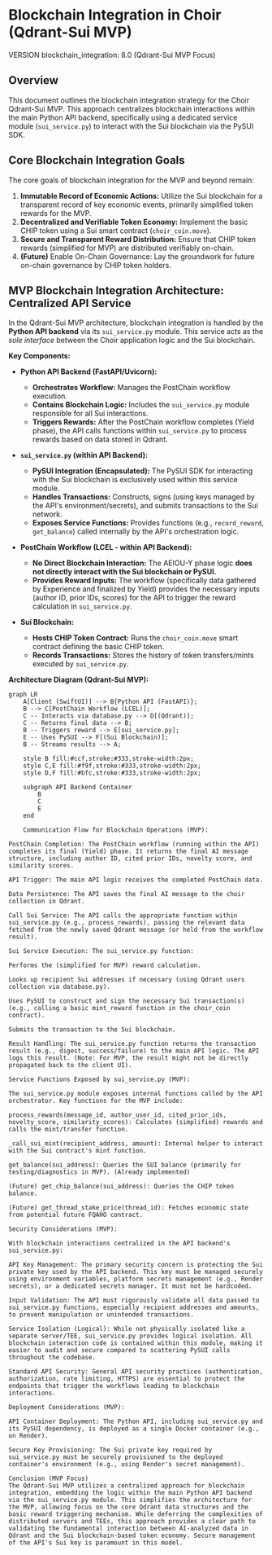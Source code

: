 # Blockchain Integration in Choir (Qdrant-Sui MVP)

VERSION blockchain_integration: 8.0 (Qdrant-Sui MVP Focus)

## Overview

This document outlines the blockchain integration strategy for the Choir Qdrant-Sui MVP. This approach centralizes blockchain interactions within the main Python API backend, specifically using a dedicated service module (`sui_service.py`) to interact with the Sui blockchain via the PySUI SDK.

## Core Blockchain Integration Goals

The core goals of blockchain integration for the MVP and beyond remain:

1.  **Immutable Record of Economic Actions:** Utilize the Sui blockchain for a transparent record of key economic events, primarily simplified token rewards for the MVP.
2.  **Decentralized and Verifiable Token Economy:** Implement the basic CHIP token using a Sui smart contract (`choir_coin.move`).
3.  **Secure and Transparent Reward Distribution:** Ensure that CHIP token rewards (simplified for MVP) are distributed verifiably on-chain.
4.  **(Future)** Enable On-Chain Governance: Lay the groundwork for future on-chain governance by CHIP token holders.

## MVP Blockchain Integration Architecture: Centralized API Service

In the Qdrant-Sui MVP architecture, blockchain integration is handled by the **Python API backend** via its `sui_service.py` module. This service acts as the *sole interface* between the Choir application logic and the Sui blockchain.

**Key Components:**

*   **Python API Backend (FastAPI/Uvicorn):**
    *   **Orchestrates Workflow:** Manages the PostChain workflow execution.
    *   **Contains Blockchain Logic:** Includes the `sui_service.py` module responsible for all Sui interactions.
    *   **Triggers Rewards:** After the PostChain workflow completes (Yield phase), the API calls functions within `sui_service.py` to process rewards based on data stored in Qdrant.

*   **`sui_service.py` (within API Backend):**
    *   **PySUI Integration (Encapsulated):** The PySUI SDK for interacting with the Sui blockchain is exclusively used within this service module.
    *   **Handles Transactions:** Constructs, signs (using keys managed by the API's environment/secrets), and submits transactions to the Sui network.
    *   **Exposes Service Functions:** Provides functions (e.g., `record_reward`, `get_balance`) called internally by the API's orchestration logic.

*   **PostChain Workflow (LCEL - within API Backend):**
    *   **No Direct Blockchain Interaction:** The AEIOU-Y phase logic **does not directly interact with the Sui blockchain or PySUI.**
    *   **Provides Reward Inputs:** The workflow (specifically data gathered by Experience and finalized by Yield) provides the necessary inputs (author ID, prior IDs, scores) for the API to trigger the reward calculation in `sui_service.py`.

*   **Sui Blockchain:**
    *   **Hosts CHIP Token Contract:** Runs the `choir_coin.move` smart contract defining the basic CHIP token.
    *   **Records Transactions:** Stores the history of token transfers/mints executed by `sui_service.py`.

**Architecture Diagram (Qdrant-Sui MVP):**

```mermaid
graph LR
    A[Client (SwiftUI)] --> B{Python API (FastAPI)};
    B --> C[PostChain Workflow (LCEL)];
    C -- Interacts via database.py --> D[(Qdrant)];
    C -- Returns final data --> B;
    B -- Triggers reward --> E[sui_service.py];
    E -- Uses PySUI --> F[(Sui Blockchain)];
    B -- Streams results --> A;

    style B fill:#ccf,stroke:#333,stroke-width:2px;
    style C,E fill:#f9f,stroke:#333,stroke-width:2px;
    style D,F fill:#bfc,stroke:#333,stroke-width:2px;

    subgraph API Backend Container
        B
        C
        E
    end

    Communication Flow for Blockchain Operations (MVP):

PostChain Completion: The PostChain workflow (running within the API) completes its final (Yield) phase. It returns the final AI message structure, including author ID, cited prior IDs, novelty score, and similarity scores.

API Trigger: The main API logic receives the completed PostChain data.

Data Persistence: The API saves the final AI message to the choir collection in Qdrant.

Call Sui Service: The API calls the appropriate function within sui_service.py (e.g., process_rewards), passing the relevant data fetched from the newly saved Qdrant message (or held from the workflow result).

Sui Service Execution: The sui_service.py function:

Performs the (simplified for MVP) reward calculation.

Looks up recipient Sui addresses if necessary (using Qdrant users collection via database.py).

Uses PySUI to construct and sign the necessary Sui transaction(s) (e.g., calling a basic mint_reward function in the choir_coin contract).

Submits the transaction to the Sui blockchain.

Result Handling: The sui_service.py function returns the transaction result (e.g., digest, success/failure) to the main API logic. The API logs this result. (Note: For MVP, the result might not be directly propagated back to the client UI).

Service Functions Exposed by sui_service.py (MVP):

The sui_service.py module exposes internal functions called by the API orchestrator. Key functions for the MVP include:

process_rewards(message_id, author_user_id, cited_prior_ids, novelty_score, similarity_scores): Calculates (simplified) rewards and calls the mint/transfer function.

_call_sui_mint(recipient_address, amount): Internal helper to interact with the Sui contract's mint function.

get_balance(sui_address): Queries the SUI balance (primarily for testing/diagnostics in MVP). (Already implemented)

(Future) get_chip_balance(sui_address): Queries the CHIP token balance.

(Future) get_thread_stake_price(thread_id): Fetches economic state from potential future FQAHO contract.

Security Considerations (MVP):

With blockchain interactions centralized in the API backend's sui_service.py:

API Key Management: The primary security concern is protecting the Sui private key used by the API backend. This key must be managed securely using environment variables, platform secrets management (e.g., Render secrets), or a dedicated secrets manager. It must not be hardcoded.

Input Validation: The API must rigorously validate all data passed to sui_service.py functions, especially recipient addresses and amounts, to prevent manipulation or unintended transactions.

Service Isolation (Logical): While not physically isolated like a separate server/TEE, sui_service.py provides logical isolation. All blockchain interaction code is contained within this module, making it easier to audit and secure compared to scattering PySUI calls throughout the codebase.

Standard API Security: General API security practices (authentication, authorization, rate limiting, HTTPS) are essential to protect the endpoints that trigger the workflows leading to blockchain interactions.

Deployment Considerations (MVP):

API Container Deployment: The Python API, including sui_service.py and its PySUI dependency, is deployed as a single Docker container (e.g., on Render).

Secure Key Provisioning: The Sui private key required by sui_service.py must be securely provisioned to the deployed container's environment (e.g., using Render's secret management).

Conclusion (MVP Focus)
The Qdrant-Sui MVP utilizes a centralized approach for blockchain integration, embedding the logic within the main Python API backend via the sui_service.py module. This simplifies the architecture for the MVP, allowing focus on the core Qdrant data structures and the basic reward triggering mechanism. While deferring the complexities of distributed servers and TEEs, this approach provides a clear path to validating the fundamental interaction between AI-analyzed data in Qdrant and the Sui blockchain-based token economy. Secure management of the API's Sui key is paramount in this model.
